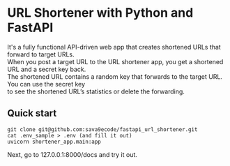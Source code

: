 # URL Shortener with Python and FastAPI

It's a fully functional API-driven web app that creates shortened URLs that forward to target URLs.  
When you post a target URL to the URL shortener app, you get a shortened URL and a secret key back.  
The shortened URL contains a random key that forwards to the target URL. You can use the secret key  
to see the shortened URL’s statistics or delete the forwarding.

## Quick start

```
git clone git@github.com:sava9ecode/fastapi_url_shortener.git
cat .env_sample > .env (and fill it out)
uvicorn shortener_app.main:app
```

Next, go to 127.0.0.1:8000/docs and try it out.
